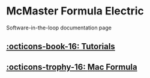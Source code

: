 # McMaster Formula Electric 
Software-in-the-loop documentation page

## [:octicons-book-16: __Tutorials__](tutorials/index.md) 
## [:octicons-trophy-16: __Mac Formula__](macfe/index.md)
